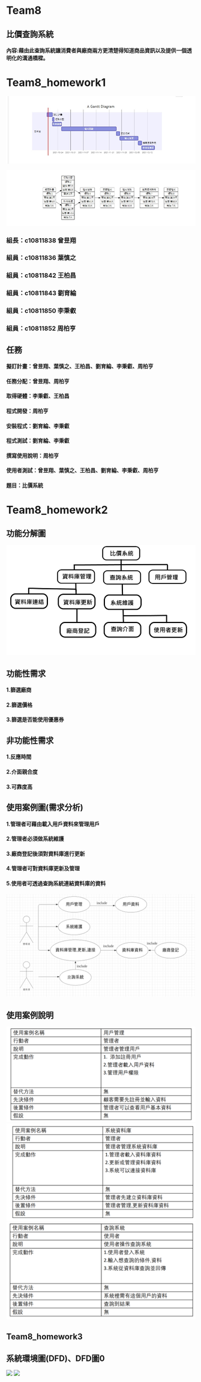 # Team8

## 比價查詢系統

#### 內容:藉由此查詢系統讓消費者與廠商兩方更清楚得知道商品資訊以及提供一個透明化的溝通橋樑。


# Team8_homework1

![gantt](小組甘特圖.jpg)

![PERTCPM](PERTCPM.jpg)



### 組長：c10811838 曾昱翔
### 組員：c10811836 葉慎之
### 組員：c10811842 王柏昌
### 組員：c10811843 劉育綸
### 組員：c10811850 李秉叡
### 組員：c10811852 周柏亨

## 任務
#### 擬訂計畫：曾昱翔、葉慎之、王柏昌、劉育綸、李秉叡、周柏亨
#### 任務分配：曾昱翔、周柏亨
#### 取得硬體：李秉叡、王柏昌
#### 程式開發：周柏亨
#### 安裝程式：劉育綸、李秉叡
#### 程式測試：劉育綸、李秉叡
#### 撰寫使用說明：周柏亨
#### 使用者測試：曾昱翔、葉慎之、王柏昌、劉育綸、李秉叡、周柏亨

#### 題目：比價系統

# Team8_homework2

## 功能分解圖
![](2021_1018HW第二題.png)

## 功能性需求
#### 1.篩選廠商
#### 2.篩選價格
#### 3.篩選是否能使用優惠券

## 非功能性需求
#### 1.反應時間
#### 2.介面親合度
#### 3.可靠度高

## 使用案例圖(需求分析)
#### 1.管理者可藉由載入用戶資料來管理用戶
#### 2.管理者必須做系統維護
#### 3.廠商登記後須對資料庫進行更新
#### 4.管理者可對資料庫更新及管理
#### 5.使用者可透過查詢系統連結資料庫的資料
![](使用案例圖.png)

## 使用案例說明
![](使用案例說明1.png)
![](使用案例說明2.png)
![](使用案例說明3.png)

## Team8_homework3

## 系統環境圖(DFD)、DFD圖0
![](DFD圖.png)
![](DFD圖0.png)
